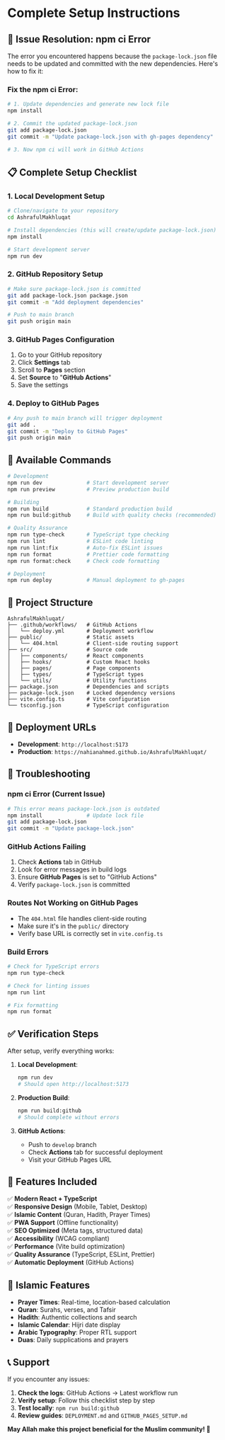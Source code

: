# Complete Setup Instructions

## 🚀 **Issue Resolution: npm ci Error**

The error you encountered happens because the `package-lock.json` file needs to be updated and committed with the new dependencies. Here's how to fix it:

### **Fix the npm ci Error:**

```bash
# 1. Update dependencies and generate new lock file
npm install

# 2. Commit the updated package-lock.json
git add package-lock.json
git commit -m "Update package-lock.json with gh-pages dependency"

# 3. Now npm ci will work in GitHub Actions
```

## 📋 **Complete Setup Checklist**

### **1. Local Development Setup**
```bash
# Clone/navigate to your repository
cd AshrafulMakhluqat

# Install dependencies (this will create/update package-lock.json)
npm install

# Start development server
npm run dev
```

### **2. GitHub Repository Setup**
```bash
# Make sure package-lock.json is committed
git add package-lock.json package.json
git commit -m "Add deployment dependencies"

# Push to main branch
git push origin main
```

### **3. GitHub Pages Configuration**
1. Go to your GitHub repository
2. Click **Settings** tab
3. Scroll to **Pages** section
4. Set **Source** to "**GitHub Actions**"
5. Save the settings

### **4. Deploy to GitHub Pages**
```bash
# Any push to main branch will trigger deployment
git add .
git commit -m "Deploy to GitHub Pages"
git push origin main
```

## 🔧 **Available Commands**

```bash
# Development
npm run dev              # Start development server
npm run preview          # Preview production build

# Building
npm run build            # Standard production build
npm run build:github     # Build with quality checks (recommended)

# Quality Assurance
npm run type-check       # TypeScript type checking
npm run lint             # ESLint code linting
npm run lint:fix         # Auto-fix ESLint issues
npm run format           # Prettier code formatting
npm run format:check     # Check code formatting

# Deployment
npm run deploy           # Manual deployment to gh-pages
```

## 📁 **Project Structure**

```
AshrafulMakhluqat/
├── .github/workflows/   # GitHub Actions
│   └── deploy.yml       # Deployment workflow
├── public/              # Static assets
│   └── 404.html         # Client-side routing support
├── src/                 # Source code
│   ├── components/      # React components
│   ├── hooks/           # Custom React hooks
│   ├── pages/           # Page components
│   ├── types/           # TypeScript types
│   └── utils/           # Utility functions
├── package.json         # Dependencies and scripts
├── package-lock.json    # Locked dependency versions
├── vite.config.ts       # Vite configuration
└── tsconfig.json        # TypeScript configuration
```

## 🎯 **Deployment URLs**

- **Development**: `http://localhost:5173`
- **Production**: `https://nahianahmed.github.io/AshrafulMakhluqat/`

## 🐛 **Troubleshooting**

### **npm ci Error (Current Issue)**
```bash
# This error means package-lock.json is outdated
npm install              # Update lock file
git add package-lock.json
git commit -m "Update package-lock.json"
```

### **GitHub Actions Failing**
1. Check **Actions** tab in GitHub
2. Look for error messages in build logs
3. Ensure **GitHub Pages** is set to "GitHub Actions"
4. Verify `package-lock.json` is committed

### **Routes Not Working on GitHub Pages**
- The `404.html` file handles client-side routing
- Make sure it's in the `public/` directory
- Verify base URL is correctly set in `vite.config.ts`

### **Build Errors**
```bash
# Check for TypeScript errors
npm run type-check

# Check for linting issues
npm run lint

# Fix formatting
npm run format
```

## ✅ **Verification Steps**

After setup, verify everything works:

1. **Local Development**:
   ```bash
   npm run dev
   # Should open http://localhost:5173
   ```

2. **Production Build**:
   ```bash
   npm run build:github
   # Should complete without errors
   ```

3. **GitHub Actions**:
   - Push to `develop` branch
   - Check **Actions** tab for successful deployment
   - Visit your GitHub Pages URL

## 🎨 **Features Included**

✅ **Modern React + TypeScript**  
✅ **Responsive Design** (Mobile, Tablet, Desktop)  
✅ **Islamic Content** (Quran, Hadith, Prayer Times)  
✅ **PWA Support** (Offline functionality)  
✅ **SEO Optimized** (Meta tags, structured data)  
✅ **Accessibility** (WCAG compliant)  
✅ **Performance** (Vite build optimization)  
✅ **Quality Assurance** (TypeScript, ESLint, Prettier)  
✅ **Automatic Deployment** (GitHub Actions)  

## 🤲 **Islamic Features**

- **Prayer Times**: Real-time, location-based calculation
- **Quran**: Surahs, verses, and Tafsir
- **Hadith**: Authentic collections and search
- **Islamic Calendar**: Hijri date display
- **Arabic Typography**: Proper RTL support
- **Duas**: Daily supplications and prayers

## 📞 **Support**

If you encounter any issues:

1. **Check the logs**: GitHub Actions → Latest workflow run
2. **Verify setup**: Follow this checklist step by step
3. **Test locally**: `npm run build:github`
4. **Review guides**: `DEPLOYMENT.md` and `GITHUB_PAGES_SETUP.md`

**May Allah make this project beneficial for the Muslim community! 🕌**